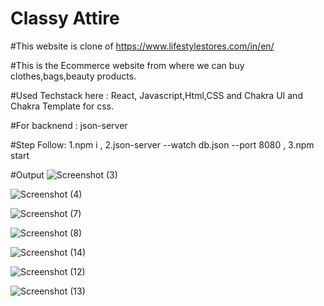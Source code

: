 # Classy Attire 

#This website is clone of https://www.lifestylestores.com/in/en/

#This is the Ecommerce website from where we can buy clothes,bags,beauty products.

#Used Techstack here : React, Javascript,Html,CSS and Chakra UI and Chakra Template for css.

#For backnend : json-server

#Step Follow:  1.npm i  , 2.json-server --watch db.json --port 8080  ,  3.npm start

#Output
![Screenshot (3)](https://user-images.githubusercontent.com/107466839/208711617-c1216273-6440-4814-823d-422596c4d682.png)

![Screenshot (4)](https://user-images.githubusercontent.com/107466839/208714036-a17d5bdc-282c-4712-ad65-e091b8e44a9a.png)

![Screenshot (7)](https://user-images.githubusercontent.com/107466839/208714160-0ecf3119-61f3-446c-8534-68a7ffd9fea3.png)

![Screenshot (8)](https://user-images.githubusercontent.com/107466839/208714306-7540f51c-15d2-4564-bf38-b1e55e41e7fd.png)

![Screenshot (14)](https://user-images.githubusercontent.com/107466839/208714825-8982dd8d-3779-4ea9-9137-b4012c36c56e.png)

![Screenshot (12)](https://user-images.githubusercontent.com/107466839/208714333-a9f599ce-d17c-4df4-8ad8-10c777de3b60.png)

![Screenshot (13)](https://user-images.githubusercontent.com/107466839/208714354-f86ae6c9-4958-4bc4-9fb8-af9d6909fbb7.png)
